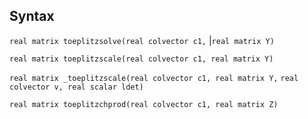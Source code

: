 ## Syntax

`real matrix toeplitzsolve(real colvector c1,`
\|`real matrix Y)`

`real matrix toeplitzscale(real colvector c1, real matrix Y)`

`real matrix _toeplitzscale(real colvector c1, real matrix Y,`
`real colvector v, real scalar ldet)`

`real matrix toeplitzchprod(real colvector c1, real matrix Z)`
